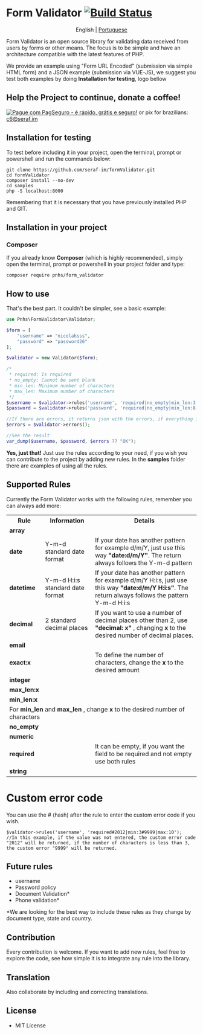 # Form Validator [![Build Status](https://travis-ci.com/seraf-im/formValidator.svg?branch=master)](https://travis-ci.com/seraf-im/formValidator)

<p align = "center">
  <span> English </span> |
  <a href="https://github.com/seraf-im/formValidator/blob/main/lang/README.md#form-validator-"> Portuguese </a>
</p>

Form Validator is an open source library for validating data received from users by forms or other means. The focus is to be simple and have an architecture compatible with the latest features of PHP.

We provide an example using "Form URL Encoded" (submission via simple HTML form) and a JSON example (submission via VUE-JS), we suggest you test both examples by doing <b>Installation for testing</b>, logo bellow

## Help the Project to continue, donate a coffee!

[![Pague com PagSeguro - é rápido, grátis e seguro!](https://stc.pagseguro.uol.com.br/public/img/botoes/doacoes/209x48-doar-assina.gif)](https://pag.ae/7VUx6v4sL)
or pix for brazilians: c6@seraf.im

## Installation for testing

To test before including it in your project, open the terminal, prompt or powershell and run the commands below:

```
git clone https://github.com/seraf-im/formValidator.git
cd formValidator
composer install --no-dev
cd samples
php -S localhost:8000
```

Remembering that it is necessary that you have previously installed PHP and GIT.

## Installation in your project

### Composer

If you already know **Composer** (which is highly recommended), simply open the terminal, prompt or powershell in your project folder and type:

```
composer require pnhs/form_validator
```

## How to use

That's the best part. It couldn't be simpler, see a basic example:

```php
use Pnhs\FormValidator\Validator;

$form = [
    "username" => "nicolahsss",
    "password" => "password26"
];

$validator = new Validator($form);

/*
 * required: Is required
 * no_empty: Cannot be sent blank
 * min_len: Minimum number of characters
 * max_len: Maximum number of characters
 */
$username = $validator->rules('username', 'required|no_empty|min_len:3|max_len:10');
$password = $validator->rules('password', 'required|no_empty|min_len:8');

//If there are errors, it returns json with the errors, if everything is fine, it returns NULL
$errors = $validator->errors();

//See the result
var_dump($username, $password, $errors ?? "OK");
```

**Yes, just that!** Just use the rules according to your need, if you wish you can contribute to the project by adding new rules.
In the **samples** folder there are examples of using all the rules.

## Supported Rules

Currently the Form Validator works with the following rules, remember you can always add more:

<table>
  <tr>
    <th>Rule</th>
    <th>Information</th>
    <th>Details</th>
  </tr>
  <tr>
    <td><b>array</b></td>
    <td></td>
    <td></td>
  </tr>
  <tr>
    <td><b>date</b></td>
    <td>Y-m-d standard date format</td>
    <td>If your date has another pattern for example d/m/Y, just use this way <b>"date:d/m/Y"</b>. The return always follows the Y-m-d pattern</td>
  </tr>
    <tr>
    <td><b>datetime</b></td>
    <td>Y-m-d H:i:s standard date format</td>
    <td>If your date has another pattern for example d/m/Y H:i:s, just use this way <b>"date:d/m/Y H:i:s"</b>. The return always follows the pattern Y-m-d H:i:s</td>
  </tr>
  <tr>
    <td><b>decimal</b></td>
    <td>2 standard decimal places</td>
    <td>If you want to use a number of decimal places other than 2, use <b> "decimal: x" </b>, changing <b> x </b> to the desired number of decimal places.</td>
  </tr>
  <tr>
    <td><b>email</b></td>
    <td></td>
    <td></td>
  </tr>
  <tr>
    <td><b>exact:x</b></td>
    <td></td>
    <td>To define the number of characters, change the <b>x</b> to the desired amount</td>
  </tr>
  <tr>
    <td><b>integer</b></td>
    <td></td>
    <td></td>
  </tr>
  <tr>
    <td><b>max_len:x</b></td>
    <td></td>
    <td></td>
  </tr>
  <tr>
    <td><b>min_len:x</b></td>
    <td></td>
    <td></td>
  </tr>
  <tr>
    <td colspan="3">
      For <b> min_len </b> and <b> max_len </b>, change <b> x </b> to the desired number of characters
    </td>
  </tr>
  <tr>
    <td><b>no_empty</b></td>
    <td></td>
    <td></td>
  </tr>
  <tr>
    <td><b>numeric</b></td>
    <td></td>
    <td></td>
  </tr>
  <tr>
    <td><b>required</b></td>
    <td></td>
    <td>It can be empty, if you want the field to be required and not empty use both rules</td>
  </tr>
  <tr>
    <td><b>string</b></td>
    <td></td>
    <td></td>
  </tr>
</table>

# Custom error code

You can use the # (hash) after the rule to enter the custom error code if you wish.

```
$validator->rules('username', 'required#2012|min:3#9999|max:10');
//In this example, if the value was not entered, the custom error code "2012" will be returned, if the number of characters is less than 3, the custom error "9999" will be returned.
```

## Future rules

<ul>
  <li>username</li>
  <li>Password policy</li>
  <li>Document Validation*</li>
  <li>Phone validation*</li>
</ul>
*We are looking for the best way to include these rules as they change by document type, state and country.

## Contribution

Every contribution is welcome. If you want to add new rules, feel free to explore the code, see how simple it is to integrate any rule into the library.

## Translation

Also collaborate by including and correcting translations.

## License

- MIT License
